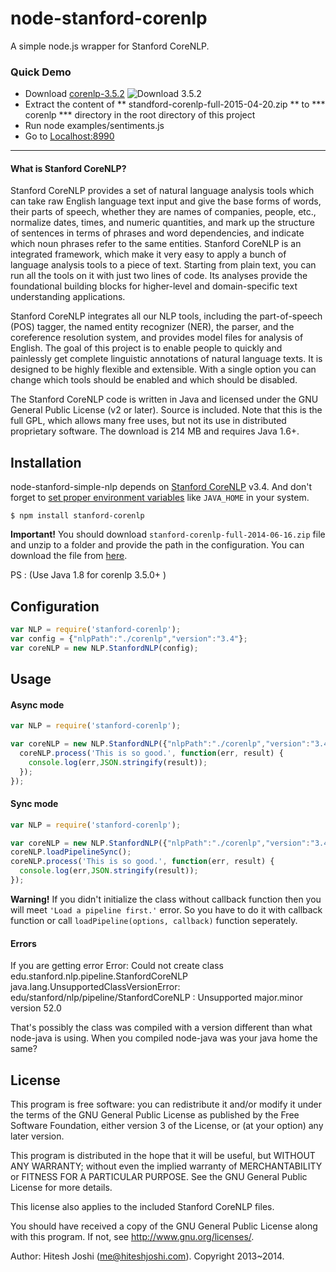 # node-stanford-corenlp
A simple node.js wrapper for Stanford CoreNLP.

### Quick Demo
* Download [corenlp-3.5.2](http://nlp.stanford.edu/software/stanford-corenlp-full-2015-04-20.zip) ![Download 3.5.2](http://i.imgur.com/vZS62uy.png)
* Extract the content of ** standford-corenlp-full-2015-04-20.zip ** to *** corenlp *** directory in the root directory of this project
* Run node examples/sentiments.js
* Go to [Localhost:8990](http://localhost:8990/?q=There%20are%20slow%20and%20repetitive%20parts,%20but%20it%20has%20just%20enough%20spice%20to%20keep%20it%20interesting.)
----


#### What is Stanford CoreNLP?
Stanford CoreNLP provides a set of natural language analysis tools which can take raw English language text input and give the base forms of words, their parts of speech, whether they are names of companies, people, etc., normalize dates, times, and numeric quantities, and mark up the structure of sentences in terms of phrases and word dependencies, and indicate which noun phrases refer to the same entities. Stanford CoreNLP is an integrated framework, which make it very easy to apply a bunch of language analysis tools to a piece of text. Starting from plain text, you can run all the tools on it with just two lines of code. Its analyses provide the foundational building blocks for higher-level and domain-specific text understanding applications.

Stanford CoreNLP integrates all our NLP tools, including the part-of-speech (POS) tagger, the named entity recognizer (NER), the parser, and the coreference resolution system, and provides model files for analysis of English. The goal of this project is to enable people to quickly and painlessly get complete linguistic annotations of natural language texts. It is designed to be highly flexible and extensible. With a single option you can change which tools should be enabled and which should be disabled.

The Stanford CoreNLP code is written in Java and licensed under the GNU General Public License (v2 or later). Source is included. Note that this is the full GPL, which allows many free uses, but not its use in distributed proprietary software. The download is 214 MB and requires Java 1.6+.


## Installation

node-stanford-simple-nlp depends on [Stanford CoreNLP](http://nlp.stanford.edu/software/corenlp.shtml) v3.4. And don't forget to [set proper environment variables](https://github.com/nearinfinity/node-java) like `JAVA_HOME` in your system.

    $ npm install stanford-corenlp

**Important!** You should download `stanford-corenlp-full-2014-06-16.zip` file and unzip to a folder and provide the path in the configuration. You can download the file from [here](http://nlp.stanford.edu/software/stanford-corenlp-full-2014-06-16.zip).

PS : (Use Java 1.8 for corenlp 3.5.0+ )

## Configuration
```javascript
var NLP = require('stanford-corenlp');
var config = {"nlpPath":"./corenlp","version":"3.4"};
var coreNLP = new NLP.StanfordNLP(config);
```

## Usage

#### Async mode
```javascript
var NLP = require('stanford-corenlp');

var coreNLP = new NLP.StanfordNLP({"nlpPath":"./corenlp","version":"3.4"},function(err) {
  coreNLP.process('This is so good.', function(err, result) {
    console.log(err,JSON.stringify(result));
  });
});
```

#### Sync mode
```javascript
var NLP = require('stanford-corenlp');

var coreNLP = new NLP.StanfordNLP({"nlpPath":"./corenlp","version":"3.4"});
coreNLP.loadPipelineSync();
coreNLP.process('This is so good.', function(err, result) {
  console.log(err,JSON.stringify(result));
});
```

**Warning!** If you didn't initialize the class without callback function then you will meet `'Load a pipeline first.'` error. So you have to do it with callback function or call `loadPipeline(options, callback)` function seperately.

#### Errors
If you are getting error 
Error: Could not create class edu.stanford.nlp.pipeline.StanfordCoreNLP
java.lang.UnsupportedClassVersionError: edu/stanford/nlp/pipeline/StanfordCoreNLP : Unsupported major.minor version 52.0

That's possibly the class was compiled with a version different than what node-java is using. When you compiled node-java was your java home the same?


## License
This program is free software: you can redistribute it and/or modify
it under the terms of the GNU General Public License as published by
the Free Software Foundation, either version 3 of the License, or
(at your option) any later version.

This program is distributed in the hope that it will be useful,
but WITHOUT ANY WARRANTY; without even the implied warranty of
MERCHANTABILITY or FITNESS FOR A PARTICULAR PURPOSE.  See the
GNU General Public License for more details.

This license also applies to the included Stanford CoreNLP files.

You should have received a copy of the GNU General Public License
along with this program.  If not, see <http://www.gnu.org/licenses/>.

Author: Hitesh Joshi (me@hiteshjoshi.com). Copyright 2013~2014.
